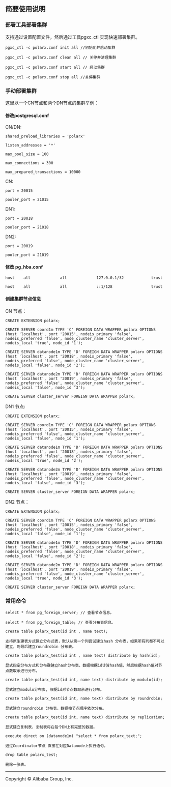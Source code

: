 ## 简要使用说明

### 部署工具部署集群

支持通过设置配置文件，然后通过工具pgxc_ctl 实现快速部署集群。

    pgxc_ctl -c polarx.conf init all //初始化并启动集群

    pgxc_ctl -c polarx.conf clean all // 关停并清理集群

    pgxc_ctl -c polarx.conf start all // 启动集群

    pgxc_ctl -c polarx.conf stop all //关停集群

### 手动部署集群

这里以一个CN节点和两个DN节点的集群举例：

#### 修改postgresql.conf

CN/DN:

    shared_preload_libraries = 'polarx'

    listen_addresses = '*'

    max_pool_size = 100

    max_connections = 300

    max_prepared_transactions = 10000

CN:

    port = 20015

    pooler_port = 21015

DN1:

    port = 20018

    pooler_port = 21018

DN2:

    port = 20019

    pooler_port = 21019


#### 修改 pg_hba.conf

    host    all             all             127.0.0.1/32            trust

    host    all             all             ::1/128                 trust


#### 创建集群节点信息

CN 节点：

    CREATE EXTENSION polarx;

    CREATE SERVER coord1m TYPE 'C' FOREIGN DATA WRAPPER polarx OPTIONS (host 'localhost', port '20015', nodeis_primary 'false', nodeis_preferred 'false', node_cluster_name 'cluster_server', nodeis_local 'true', node_id '1');

    CREATE SERVER datanode1m TYPE 'D' FOREIGN DATA WRAPPER polarx OPTIONS (host 'localhost', port '20018', nodeis_primary 'false', nodeis_preferred 'false', node_cluster_name 'cluster_server', nodeis_local 'false', node_id '2');

    CREATE SERVER datanode2m TYPE 'D' FOREIGN DATA WRAPPER polarx OPTIONS (host 'localhost', port '20019', nodeis_primary 'false', nodeis_preferred 'false', node_cluster_name 'cluster_server', nodeis_local 'false', node_id '3');

    CREATE SERVER cluster_server FOREIGN DATA WRAPPER polarx;


DN1 节点:

    CREATE EXTENSION polarx;

    CREATE SERVER coord1m TYPE 'C' FOREIGN DATA WRAPPER polarx OPTIONS (host 'localhost', port '20015', nodeis_primary 'false', nodeis_preferred 'false', node_cluster_name 'cluster_server', nodeis_local 'false', node_id '1');

    CREATE SERVER datanode1m TYPE 'D' FOREIGN DATA WRAPPER polarx OPTIONS (host 'localhost', port '20018', nodeis_primary 'false', nodeis_preferred 'false', node_cluster_name 'cluster_server', nodeis_local 'true', node_id '2');

    CREATE SERVER datanode2m TYPE 'D' FOREIGN DATA WRAPPER polarx OPTIONS (host 'localhost', port '20019', nodeis_primary 'false', nodeis_preferred 'false', node_cluster_name 'cluster_server', nodeis_local 'false', node_id '3');

    CREATE SERVER cluster_server FOREIGN DATA WRAPPER polarx;


DN2 节点：

    CREATE EXTENSION polarx;

    CREATE SERVER coord1m TYPE 'C' FOREIGN DATA WRAPPER polarx OPTIONS (host 'localhost', port '20015', nodeis_primary 'false', nodeis_preferred 'false', node_cluster_name 'cluster_server', nodeis_local 'false', node_id '1');

    CREATE SERVER datanode1m TYPE 'D' FOREIGN DATA WRAPPER polarx OPTIONS (host 'localhost', port '20018', nodeis_primary 'false', nodeis_preferred 'false', node_cluster_name 'cluster_server', nodeis_local 'false', node_id '2');

    CREATE SERVER datanode2m TYPE 'D' FOREIGN DATA WRAPPER polarx OPTIONS (host 'localhost', port '20019', nodeis_primary 'false', nodeis_preferred 'false', node_cluster_name 'cluster_server', nodeis_local 'true', node_id '3');

    CREATE SERVER cluster_server FOREIGN DATA WRAPPER polarx;



### 常用命令

    select * from pg_foreign_server; // 查看节点信息。

    select * from pg_foreign_table; // 查看分布表信息。

    create table polarx_test(id int , name text);

    支持原生建表方式建立分布式表，默认从第一个列尝试建立hash 分布表，如果所有列都不可以建立，则最后建立roundrobin 分布表。

    create table polarx_test(id int , name text) distribute by hash(id);

    显式指定分布方式和分布键建立hash分布表，数据根据id计算hash值，然后根据hash值对节点数取余进行分布。

    create table polarx_test(id int, name text) distribute by modulo(id);

    显式建立modulo分布表, 根据id对节点数取余进行分布。

    create table polarx_test(id int, name text) distribute by roundrobin;

    显式建立roundrobin 分布表，数据按节点顺序依次分布。

    create table polarx_test(id int, name text) distribute by replication;

    显式建立复制表，复制表将在每个DN上有完整的数据。

    execute direct on (datanode1m) "select * from polarx_text;";

    通过Coordinator节点 直接在对应Datanode上执行语句。

    drop table polarx_test;

    删除一张表。

___

Copyright © Alibaba Group, Inc.
